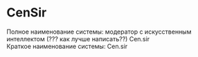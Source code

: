 # CenSir
Полное наименование системы:  модератор с искусственным интеллектом (??? как лучше написать??) Cen.sir    
Краткое наименование системы: Cen.sir
